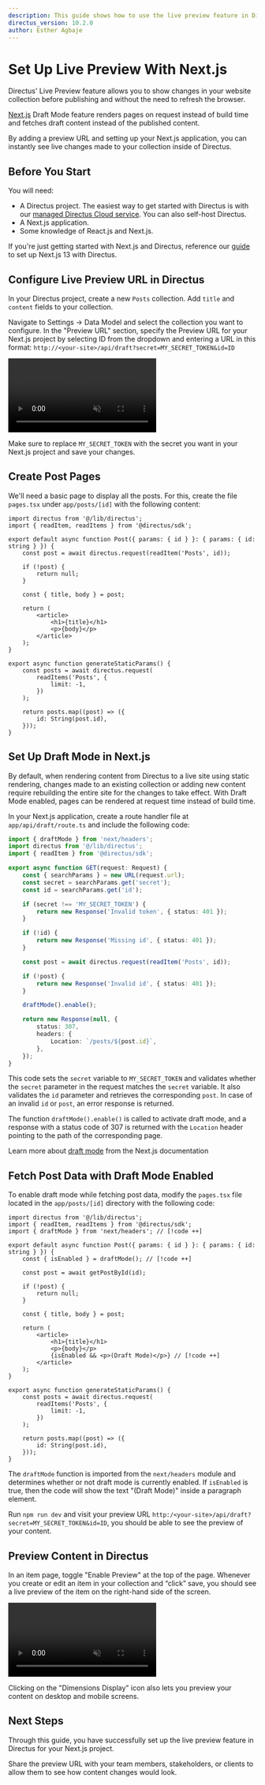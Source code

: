 ```yaml
---
description: This guide shows how to use the live preview feature in Directus when using a Next.js application.
directus_version: 10.2.0
author: Esther Agbaje
---
```


# Set Up Live Preview With Next.js

<GuideMeta />

Directus' Live Preview feature allows you to show changes in your website collection before publishing and without the
need to refresh the browser.

[Next.js](https://nextjs.org/) Draft Mode feature renders pages on request instead of build time and fetches draft
content instead of the published content.

By adding a preview URL and setting up your Next.js application, you can instantly see live changes made to your
collection inside of Directus.

## Before You Start

You will need:

- A Directus project. The easiest way to get started with Directus is with our
  [managed Directus Cloud service](https://directus.cloud). You can also self-host Directus.
- A Next.js application.
- Some knowledge of React.js and Next.js.

If you're just getting started with Next.js and Directus, reference our
[guide](/guides/headless-cms/build-static-website/next-13) to set up Next.js 13 with Directus.

## Configure Live Preview URL in Directus

In your Directus project, create a new `Posts` collection. Add `title` and `content` fields to your collection.

Navigate to Settings -> Data Model and select the collection you want to configure. In the "Preview URL" section,
specify the Preview URL for your Next.js project by selecting ID from the dropdown and entering a URL in this format:
`http://<your-site>/api/draft?secret=MY_SECRET_TOKEN&id=ID`

<video title="Configure live preview URL" autoplay playsinline muted loop controls>
	<source src="https://marketing.directus.app/assets/5e10c4ac-4629-47ae-8c4c-8579945b1e26.mp4" type="video/mp4" />
</video>

Make sure to replace `MY_SECRET_TOKEN` with the secret you want in your Next.js project and save your changes.

## Create Post Pages

We'll need a basic page to display all the posts. For this, create the file `pages.tsx` under `app/posts/[id]` with the
following content:

```tsx
import directus from '@/lib/directus';
import { readItem, readItems } from '@directus/sdk';

export default async function Post({ params: { id } }: { params: { id: string } }) {
	const post = await directus.request(readItem('Posts', id));

	if (!post) {
		return null;
	}

	const { title, body } = post;

	return (
		<article>
			<h1>{title}</h1>
			<p>{body}</p>
		</article>
	);
}

export async function generateStaticParams() {
	const posts = await directus.request(
		readItems('Posts', {
			limit: -1,
		})
	);

	return posts.map((post) => ({
		id: String(post.id),
	}));
}
```

## Set Up Draft Mode in Next.js

By default, when rendering content from Directus to a live site using static rendering, changes made to an existing
collection or adding new content require rebuilding the entire site for the changes to take effect. With Draft Mode
enabled, pages can be rendered at request time instead of build time.

In your Next.js application, create a route handler file at `app/api/draft/route.ts` and include the following code:

```ts
import { draftMode } from 'next/headers';
import directus from '@/lib/directus';
import { readItem } from '@directus/sdk';

export async function GET(request: Request) {
	const { searchParams } = new URL(request.url);
	const secret = searchParams.get('secret');
	const id = searchParams.get('id');

	if (secret !== 'MY_SECRET_TOKEN') {
		return new Response('Invalid token', { status: 401 });
	}

	if (!id) {
		return new Response('Missing id', { status: 401 });
	}

	const post = await directus.request(readItem('Posts', id));

	if (!post) {
		return new Response('Invalid id', { status: 401 });
	}

	draftMode().enable();

	return new Response(null, {
		status: 307,
		headers: {
			Location: `/posts/${post.id}`,
		},
	});
}
```

This code sets the `secret` variable to `MY_SECRET_TOKEN` and validates whether the `secret` parameter in the request
matches the `secret` variable. It also validates the `id` parameter and retrieves the corresponding `post`. In case of
an invalid `id` or `post`, an error response is returned.

The function `draftMode().enable()` is called to activate draft mode, and a response with a status code of 307 is
returned with the `Location` header pointing to the path of the corresponding page.

Learn more about [draft mode](https://nextjs.org/docs/app/building-your-application/configuring/draft-mode) from the
Next.js documentation

## Fetch Post Data with Draft Mode Enabled

To enable draft mode while fetching post data, modify the `pages.tsx` file located in the `app/posts/[id]` directory
with the following code:

```tsx
import directus from '@/lib/directus';
import { readItem, readItems } from '@directus/sdk';
import { draftMode } from 'next/headers'; // [!code ++]

export default async function Post({ params: { id } }: { params: { id: string } }) {
	const { isEnabled } = draftMode(); // [!code ++]

	const post = await getPostById(id);

	if (!post) {
		return null;
	}

	const { title, body } = post;

	return (
		<article>
			<h1>{title}</h1>
			<p>{body}</p>
			{isEnabled && <p>(Draft Mode)</p>} // [!code ++]
		</article>
	);
}

export async function generateStaticParams() {
	const posts = await directus.request(
		readItems('Posts', {
			limit: -1,
		})
	);

	return posts.map((post) => ({
		id: String(post.id),
	}));
}
```

The `draftMode` function is imported from the `next/headers` module and determines whether or not draft mode is
currently enabled. If `isEnabled` is true, then the code will show the text "(Draft Mode)" inside a paragraph element.

Run `npm run dev` and visit your preview URL `http:/<your-site>/api/draft?secret=MY_SECRET_TOKEN&id=ID`, you should be
able to see the preview of your content.

## Preview Content in Directus

In an item page, toggle "Enable Preview" at the top of the page. Whenever you create or edit an item in your collection
and “click” save, you should see a live preview of the item on the right-hand side of the screen.

<video title="Enable Preview Mode in Directus" autoplay playsinline muted loop controls>
	<source src="https://marketing.directus.app/assets/f3a670e7-df86-4d04-84a7-589e21ddf841.mp4" type="video/mp4" />
</video>

Clicking on the "Dimensions Display" icon also lets you preview your content on desktop and mobile screens.

## Next Steps

Through this guide, you have successfully set up the live preview feature in Directus for your Next.js project.

Share the preview URL with your team members, stakeholders, or clients to allow them to see how content changes would
look.
